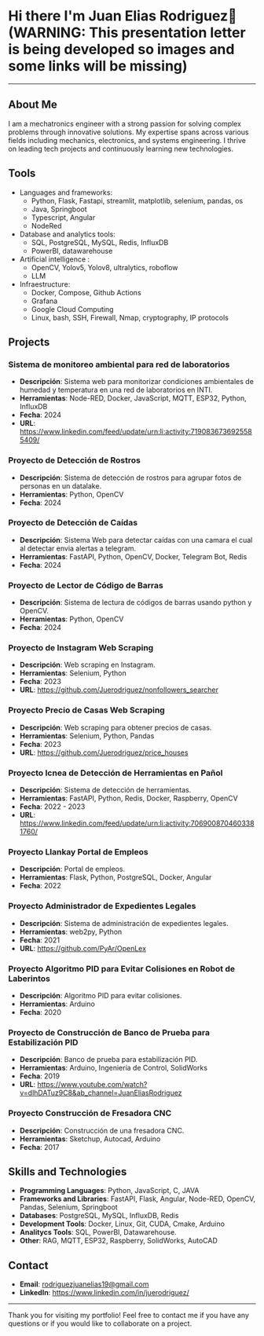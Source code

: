 # Hi there I'm Juan Elias Rodriguez👋 (WARNING: This presentation letter is being developed so images and some links will be missing)

------------------------------

## About Me
I am a mechatronics engineer with a strong passion for solving complex problems through innovative solutions. My expertise spans across various fields including mechanics, electronics, and systems engineering. I thrive on leading tech projects and continuously learning new technologies.

## Tools
- Languages and frameworks:
  - Python, Flask, Fastapi, streamlit, matplotlib, selenium, pandas, os
  - Java, Springboot
  - Typescript, Angular
  - NodeRed
- Database and analytics tools:
  - SQL, PostgreSQL, MySQL, Redis, InfluxDB
  - PowerBI, datawarehouse
- Artificial intelligence :
  - OpenCV, Yolov5, Yolov8, ultralytics, roboflow
  - LLM
- Infraestructure:
  - Docker, Compose, Github Actions
  - Grafana
  - Google Cloud Computing
  - Linux, bash, SSH, Firewall, Nmap, cryptography, IP protocols

## Projects

### Sistema de monitoreo ambiental para red de laboratorios
- **Descripción**: Sistema web para monitorizar condiciones ambientales de humedad y temperatura en una red de laboratorios en INTI.
- **Herramientas**: Node-RED, Docker, JavaScript, MQTT, ESP32, Python, InfluxDB
- **Fecha**: 2024
- **URL**: https://www.linkedin.com/feed/update/urn:li:activity:7190836736925585409/

### Proyecto de Detección de Rostros
- **Descripción**: Sistema de detección de rostros para agrupar fotos de personas en un datalake.
- **Herramientas**: Python, OpenCV
- **Fecha**: 2024

### Proyecto de Detección de Caídas
- **Descripción**: Sistema Web para detectar caídas con una camara el cual al detectar envia alertas a telegram.
- **Herramientas**: FastAPI, Python, OpenCV, Docker, Telegram Bot, Redis
- **Fecha**: 2024

### Proyecto de Lector de Código de Barras
- **Descripción**: Sistema de lectura de códigos de barras usando python y OpenCV.
- **Herramientas**: Python, OpenCV
- **Fecha**: 2024

### Proyecto de Instagram Web Scraping
- **Descripción**: Web scraping en Instagram.
- **Herramientas**: Selenium, Python
- **Fecha**: 2023
- **URL**: https://github.com/Juerodriguez/nonfollowers_searcher

### Proyecto Precio de Casas Web Scraping
- **Descripción**: Web scraping para obtener precios de casas.
- **Herramientas**: Selenium, Python, Pandas
- **Fecha**: 2023
- **URL**: https://github.com/Juerodriguez/price_houses

### Proyecto Icnea de Detección de Herramientas en Pañol
- **Descripción**: Sistema de detección de herramientas.
- **Herramientas**: FastAPI, Python, Redis, Docker, Raspberry, OpenCV
- **Fecha**: 2022 - 2023
- **URL**: https://www.linkedin.com/feed/update/urn:li:activity:7069008704603381760/

### Proyecto Llankay Portal de Empleos
- **Descripción**: Portal de empleos.
- **Herramientas**: Flask, Python, PostgreSQL, Docker, Angular
- **Fecha**: 2022

### Proyecto Administrador de Expedientes Legales
- **Descripción**: Sistema de administración de expedientes legales.
- **Herramientas**: web2py, Python
- **Fecha**: 2021
- **URL**: https://github.com/PyAr/OpenLex

### Proyecto Algoritmo PID para Evitar Colisiones en Robot de Laberintos
- **Descripción**: Algoritmo PID para evitar colisiones.
- **Herramientas**: Arduino
- **Fecha**: 2020

### Proyecto de Construcción de Banco de Prueba para Estabilización PID
- **Descripción**: Banco de prueba para estabilización PID.
- **Herramientas**: Arduino, Ingeniería de Control, SolidWorks
- **Fecha**: 2019
- **URL**: https://www.youtube.com/watch?v=dlhDATuz9C8&ab_channel=JuanEliasRodriguez

### Proyecto Construcción de Fresadora CNC
- **Descripción**: Construcción de una fresadora CNC.
- **Herramientas**: Sketchup, Autocad, Arduino
- **Fecha**: 2017

## Skills and Technologies

- **Programming Languages**: Python, JavaScript, C, JAVA
- **Frameworks and Libraries**: FastAPI, Flask, Angular, Node-RED, OpenCV, Pandas, Selenium, Springboot
- **Databases**: PostgreSQL, MySQL, InfluxDB, Redis
- **Development Tools**: Docker, Linux, Git, CUDA, Cmake, Arduino
- **Analitycs Tools**: SQL, PowerBI, Datawarehouse.
- **Other**: RAG, MQTT, ESP32, Raspberry, SolidWorks, AutoCAD

## Contact

- **Email**: rodriguezjuanelias19@gmail.com
- **LinkedIn**: https://www.linkedin.com/in/juerodriguez/

---

Thank you for visiting my portfolio! Feel free to contact me if you have any questions or if you would like to collaborate on a project.
